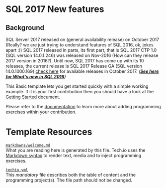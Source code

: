 # SQL 2017 New features

## Background
SQL Server 2017 released on (general availability release) on October 2017 (Really? we are just trying to understand features of SQL 2016, ok, jokes apart :)) SQL 2017 released in parts, its first part, that is SQL 2017 CTP 1.0 (SQL version 14.0.1.246) was released on Nov-2016 (How can they release 2017 version in 2016?). Until now, SQL 2017 has come up with its 10 releases, the current release is SQL 2017 Release GA (SQL version 14.0.1000.169) [check here](https://docs.microsoft.com/en-us/sql/linux/sql-server-linux-release-notes#GA) for available releases in October 2017.
*(**[See here for What's new in SQL 2016](https://www.codeproject.com/Articles/1111938/SQL-New-Features)**)*

This Basic template lets you get started quickly with a simple working example. If it is your first contribution then you should have a look at the [Getting Started](https://tech.io/doc/getting-started-create-playground) document.


Please refer to the [documentation](https://tech.io/doc) to learn more about adding programming exercises within your contribution.

# Template Resources

[`markdowns/welcome.md`](https://github.com/TechDotIO/techio-basic-template/blob/master/markdowns/welcome.md)  
What you are reading here is generated by this file. Tech.io uses the [Markdown syntax](https://tech.io/doc/reference-markdowns) to render text, media and to inject programming exercises.


[`techio.yml`](https://github.com/TechDotIO/techio-basic-template/blob/master/techio.yml)  
This *mandatory* file describes both the table of content and the programming project(s). The file path should not be changed.
